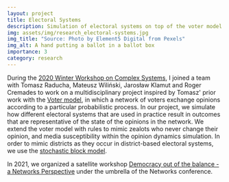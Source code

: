 ```yaml
---
layout: project
title: Electoral Systems
description: Simulation of electoral systems on top of the voter model
img: assets/img/research_electoral-systems.jpg
img_title: "Source: Photo by Element5 Digital from Pexels"
img_alt: A hand putting a ballot in a ballot box
importance: 3
category: research
---
```


During the [2020 Winter Workshop on Complex Systems](https://wwcs2020.github.io/), I joined a team with Tomasz Raducha, Mateusz Wiliński, Jarosław Klamut and Roger Cremades
to work on a multidisciplinary project inspired by Tomasz' prior work with the [Voter model](https://en.wikipedia.org/wiki/Voter_model),
in which a network of voters exchange opinions according to a particular probabilistic process. In our project, we simulate how
different electoral systems that are used in practice result in outcomes that are representative of the state of the opinions in the network.
We extend the voter model with rules to mimic zealots who never change their opinion, and media susceptibility within the opinion dynamics simulation.
In order to mimic districts as they occur in district-based electoral systems, we use the [stochastic block model](https://en.wikipedia.org/wiki/Stochastic_block_model).

In 2021, we organized a satellite workshop [Democracy out of the balance - a Networks Perspective](https://sites.google.com/view/democracy2021/home)
under the umbrella of the Networks conference.